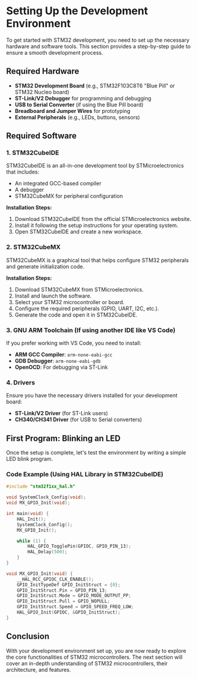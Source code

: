 # Setting Up the Development Environment

To get started with STM32 development, you need to set up the necessary hardware and software tools. This section provides a step-by-step guide to ensure a smooth development process.

## Required Hardware
- **STM32 Development Board** (e.g., STM32F103C8T6 "Blue Pill" or STM32 Nucleo board)
- **ST-Link/V2 Debugger** for programming and debugging
- **USB to Serial Converter** (if using the Blue Pill board)
- **Breadboard and Jumper Wires** for prototyping
- **External Peripherals** (e.g., LEDs, buttons, sensors)

## Required Software
### 1. **STM32CubeIDE**
STM32CubeIDE is an all-in-one development tool by STMicroelectronics that includes:
- An integrated GCC-based compiler
- A debugger
- STM32CubeMX for peripheral configuration

**Installation Steps:**
1. Download STM32CubeIDE from the official STMicroelectronics website.
2. Install it following the setup instructions for your operating system.
3. Open STM32CubeIDE and create a new workspace.

### 2. **STM32CubeMX**
STM32CubeMX is a graphical tool that helps configure STM32 peripherals and generate initialization code.

**Installation Steps:**
1. Download STM32CubeMX from STMicroelectronics.
2. Install and launch the software.
3. Select your STM32 microcontroller or board.
4. Configure the required peripherals (GPIO, UART, I2C, etc.).
5. Generate the code and open it in STM32CubeIDE.

### 3. **GNU ARM Toolchain** (If using another IDE like VS Code)
If you prefer working with VS Code, you need to install:
- **ARM GCC Compiler**: `arm-none-eabi-gcc`
- **GDB Debugger**: `arm-none-eabi-gdb`
- **OpenOCD**: For debugging via ST-Link

### 4. **Drivers**
Ensure you have the necessary drivers installed for your development board:
- **ST-Link/V2 Driver** (for ST-Link users)
- **CH340/CH341 Driver** (for USB to Serial converters)

## First Program: Blinking an LED
Once the setup is complete, let's test the environment by writing a simple LED blink program.

### Code Example (Using HAL Library in STM32CubeIDE)
```c
#include "stm32f1xx_hal.h"

void SystemClock_Config(void);
void MX_GPIO_Init(void);

int main(void) {
    HAL_Init();
    SystemClock_Config();
    MX_GPIO_Init();

    while (1) {
        HAL_GPIO_TogglePin(GPIOC, GPIO_PIN_13);
        HAL_Delay(500);
    }
}

void MX_GPIO_Init(void) {
    __HAL_RCC_GPIOC_CLK_ENABLE();
    GPIO_InitTypeDef GPIO_InitStruct = {0};
    GPIO_InitStruct.Pin = GPIO_PIN_13;
    GPIO_InitStruct.Mode = GPIO_MODE_OUTPUT_PP;
    GPIO_InitStruct.Pull = GPIO_NOPULL;
    GPIO_InitStruct.Speed = GPIO_SPEED_FREQ_LOW;
    HAL_GPIO_Init(GPIOC, &GPIO_InitStruct);
}
```

## Conclusion
With your development environment set up, you are now ready to explore the core functionalities of STM32 microcontrollers. The next section will cover an in-depth understanding of STM32 microcontrollers, their architecture, and features.
